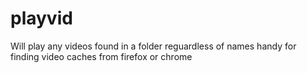 # playvid
Will play any videos found in a folder reguardless of names handy for finding video caches from firefox or chrome
